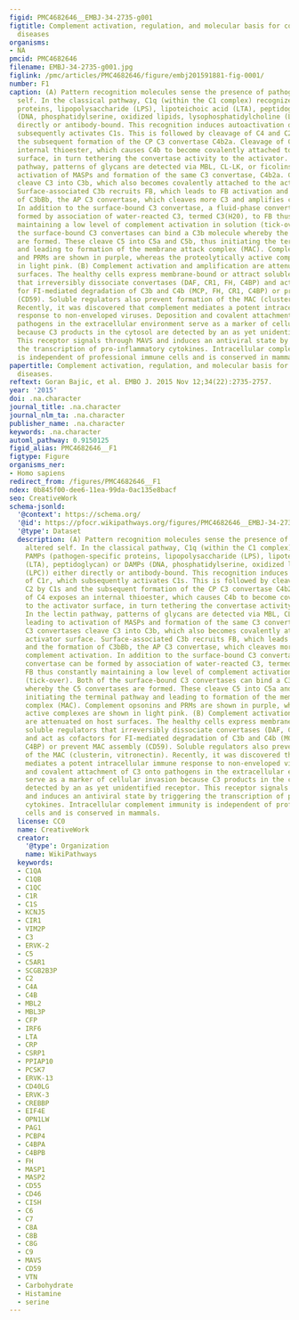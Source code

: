 ```yaml
---
figid: PMC4682646__EMBJ-34-2735-g001
figtitle: Complement activation, regulation, and molecular basis for complement‐related
  diseases
organisms:
- NA
pmcid: PMC4682646
filename: EMBJ-34-2735-g001.jpg
figlink: /pmc/articles/PMC4682646/figure/embj201591881-fig-0001/
number: F1
caption: (A) Pattern recognition molecules sense the presence of pathogens and altered
  self. In the classical pathway, C1q (within the C1 complex) recognizes PAMPs (pathogen‐specific
  proteins, lipopolysaccharide (LPS), lipoteichoic acid (LTA), peptidoglycan) or DAMPs
  (DNA, phosphatidylserine, oxidized lipids, lysophosphatidylcholine (LPC)) either
  directly or antibody‐bound. This recognition induces autoactivation of C1r, which
  subsequently activates C1s. This is followed by cleavage of C4 and C2 by C1s and
  the subsequent formation of the CP C3 convertase C4b2a. Cleavage of C4 exposes an
  internal thioester, which causes C4b to become covalently attached to the activator
  surface, in turn tethering the convertase activity to the activator. In the lectin
  pathway, patterns of glycans are detected via MBL, CL‐LK, or ficolins leading to
  activation of MASPs and formation of the same C3 convertase, C4b2a. C3 convertases
  cleave C3 into C3b, which also becomes covalently attached to the activator surface.
  Surface‐associated C3b recruits FB, which leads to FB activation and the formation
  of C3bBb, the AP C3 convertase, which cleaves more C3 and amplifies complement activation.
  In addition to the surface‐bound C3 convertase, a fluid‐phase convertase can be
  formed by association of water‐reacted C3, termed C3(H20), to FB thus constantly
  maintaining a low level of complement activation in solution (tick‐over). Both of
  the surface‐bound C3 convertases can bind a C3b molecule whereby the C5 convertases
  are formed. These cleave C5 into C5a and C5b, thus initiating the terminal pathway
  and leading to formation of the membrane attack complex (MAC). Complement opsonins
  and PRMs are shown in purple, whereas the proteolytically active complexes are shown
  in light pink. (B) Complement activation and amplification are attenuated on host
  surfaces. The healthy cells express membrane‐bound or attract soluble regulators
  that irreversibly dissociate convertases (DAF, CR1, FH, C4BP) and act as cofactors
  for FI‐mediated degradation of C3b and C4b (MCP, FH, CR1, C4BP) or prevent MAC assembly
  (CD59). Soluble regulators also prevent formation of the MAC (clusterin, vitronectin).
  Recently, it was discovered that complement mediates a potent intracellular immune
  response to non‐enveloped viruses. Deposition and covalent attachment of C3 onto
  pathogens in the extracellular environment serve as a marker of cellular invasion
  because C3 products in the cytosol are detected by an as yet unidentified receptor.
  This receptor signals through MAVS and induces an antiviral state by triggering
  the transcription of pro‐inflammatory cytokines. Intracellular complement immunity
  is independent of professional immune cells and is conserved in mammals.
papertitle: Complement activation, regulation, and molecular basis for complement‐related
  diseases.
reftext: Goran Bajic, et al. EMBO J. 2015 Nov 12;34(22):2735-2757.
year: '2015'
doi: .na.character
journal_title: .na.character
journal_nlm_ta: .na.character
publisher_name: .na.character
keywords: .na.character
automl_pathway: 0.9150125
figid_alias: PMC4682646__F1
figtype: Figure
organisms_ner:
- Homo sapiens
redirect_from: /figures/PMC4682646__F1
ndex: 0b845f00-dee6-11ea-99da-0ac135e8bacf
seo: CreativeWork
schema-jsonld:
  '@context': https://schema.org/
  '@id': https://pfocr.wikipathways.org/figures/PMC4682646__EMBJ-34-2735-g001.html
  '@type': Dataset
  description: (A) Pattern recognition molecules sense the presence of pathogens and
    altered self. In the classical pathway, C1q (within the C1 complex) recognizes
    PAMPs (pathogen‐specific proteins, lipopolysaccharide (LPS), lipoteichoic acid
    (LTA), peptidoglycan) or DAMPs (DNA, phosphatidylserine, oxidized lipids, lysophosphatidylcholine
    (LPC)) either directly or antibody‐bound. This recognition induces autoactivation
    of C1r, which subsequently activates C1s. This is followed by cleavage of C4 and
    C2 by C1s and the subsequent formation of the CP C3 convertase C4b2a. Cleavage
    of C4 exposes an internal thioester, which causes C4b to become covalently attached
    to the activator surface, in turn tethering the convertase activity to the activator.
    In the lectin pathway, patterns of glycans are detected via MBL, CL‐LK, or ficolins
    leading to activation of MASPs and formation of the same C3 convertase, C4b2a.
    C3 convertases cleave C3 into C3b, which also becomes covalently attached to the
    activator surface. Surface‐associated C3b recruits FB, which leads to FB activation
    and the formation of C3bBb, the AP C3 convertase, which cleaves more C3 and amplifies
    complement activation. In addition to the surface‐bound C3 convertase, a fluid‐phase
    convertase can be formed by association of water‐reacted C3, termed C3(H20), to
    FB thus constantly maintaining a low level of complement activation in solution
    (tick‐over). Both of the surface‐bound C3 convertases can bind a C3b molecule
    whereby the C5 convertases are formed. These cleave C5 into C5a and C5b, thus
    initiating the terminal pathway and leading to formation of the membrane attack
    complex (MAC). Complement opsonins and PRMs are shown in purple, whereas the proteolytically
    active complexes are shown in light pink. (B) Complement activation and amplification
    are attenuated on host surfaces. The healthy cells express membrane‐bound or attract
    soluble regulators that irreversibly dissociate convertases (DAF, CR1, FH, C4BP)
    and act as cofactors for FI‐mediated degradation of C3b and C4b (MCP, FH, CR1,
    C4BP) or prevent MAC assembly (CD59). Soluble regulators also prevent formation
    of the MAC (clusterin, vitronectin). Recently, it was discovered that complement
    mediates a potent intracellular immune response to non‐enveloped viruses. Deposition
    and covalent attachment of C3 onto pathogens in the extracellular environment
    serve as a marker of cellular invasion because C3 products in the cytosol are
    detected by an as yet unidentified receptor. This receptor signals through MAVS
    and induces an antiviral state by triggering the transcription of pro‐inflammatory
    cytokines. Intracellular complement immunity is independent of professional immune
    cells and is conserved in mammals.
  license: CC0
  name: CreativeWork
  creator:
    '@type': Organization
    name: WikiPathways
  keywords:
  - C1QA
  - C1QB
  - C1QC
  - C1R
  - C1S
  - KCNJ5
  - CIR1
  - VIM2P
  - C3
  - ERVK-2
  - C5
  - C5AR1
  - SCGB2B3P
  - C2
  - C4A
  - C4B
  - MBL2
  - MBL3P
  - CFP
  - IRF6
  - LTA
  - CRP
  - CSRP1
  - PPIAP10
  - PCSK7
  - ERVK-13
  - CD40LG
  - ERVK-3
  - CREBBP
  - EIF4E
  - OPN1LW
  - PAG1
  - PCBP4
  - C4BPA
  - C4BPB
  - FH
  - MASP1
  - MASP2
  - CD55
  - CD46
  - CISH
  - C6
  - C7
  - C8A
  - C8B
  - C8G
  - C9
  - MAVS
  - CD59
  - VTN
  - Carbohydrate
  - Histamine
  - serine
---
```

